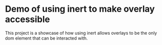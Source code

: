 # Demo of using inert to make overlay accessible
This project is a showcase of how using inert allows overlays to be the only dom element that can be interacted with.
